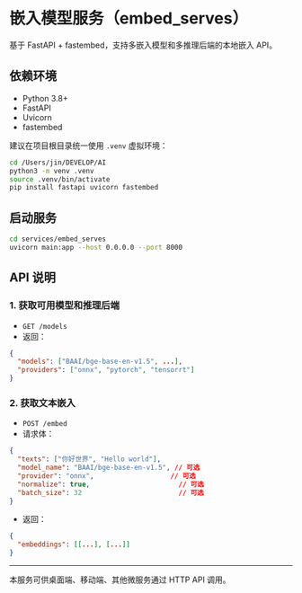 # 嵌入模型服务（embed_serves）

基于 FastAPI + fastembed，支持多嵌入模型和多推理后端的本地嵌入 API。

## 依赖环境
- Python 3.8+
- FastAPI
- Uvicorn
- fastembed

建议在项目根目录统一使用 `.venv` 虚拟环境：

```bash
cd /Users/jin/DEVELOP/AI
python3 -m venv .venv
source .venv/bin/activate
pip install fastapi uvicorn fastembed
```

## 启动服务

```bash
cd services/embed_serves
uvicorn main:app --host 0.0.0.0 --port 8000
```

## API 说明

### 1. 获取可用模型和推理后端
- `GET /models`
- 返回：
```json
{
  "models": ["BAAI/bge-base-en-v1.5", ...],
  "providers": ["onnx", "pytorch", "tensorrt"]
}
```

### 2. 获取文本嵌入
- `POST /embed`
- 请求体：
```json
{
  "texts": ["你好世界", "Hello world"],
  "model_name": "BAAI/bge-base-en-v1.5", // 可选
  "provider": "onnx",                   // 可选
  "normalize": true,                      // 可选
  "batch_size": 32                        // 可选
}
```
- 返回：
```json
{
  "embeddings": [[...], [...]]
}
```

---
本服务可供桌面端、移动端、其他微服务通过 HTTP API 调用。 